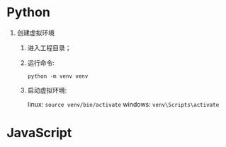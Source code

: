 # Python

1. 创建虚拟环境

    1. 进入工程目录；
    2. 运行命令:

        `python -m venv venv`
    3. 启动虚拟环境:

        linux: `source venv/bin/activate`
        windows: `venv\Scripts\activate`



# JavaScript